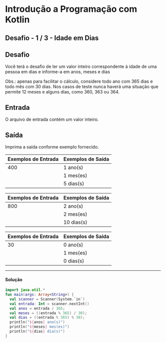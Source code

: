 # **Introdução a Programação com Kotlin**

## Desafio - **1** **/** **3** **-** **Idade em Dias**

## Desafio

Você terá o desafio de ler um valor inteiro correspondente à idade de uma pessoa em dias e informe-a em anos, meses e dias

Obs.: apenas para facilitar o cálculo, considere todo ano com 365 dias e todo mês com 30 dias. Nos casos de teste nunca haverá uma situação que permite 12 meses e alguns dias, como 360, 363 ou 364. 

## Entrada

O arquivo de entrada contém um valor inteiro.

## Saída

Imprima a saída conforme exemplo fornecido.



| Exemplos de Entrada | Exemplos de Saída |
| ------------------- | ----------------- |
| 400                 | 1 ano(s)          |
|                     | 1 mes(es)         |
|                     | 5 dias(s)         |



| Exemplos de Entrada | Exemplos de Saída |
| ------------------- | ----------------- |
| 800                 | 2 ano(s)          |
|                     | 2 mes(es)         |
|                     | 10 dias(s)        |



| Exemplos de Entrada | Exemplos de Saída |
| ------------------- | ----------------- |
| 30                  | 0 ano(s)          |
|                     | 1 mes(es)         |
|                     | 0 dias(s)         |



<hr />

<h4 align="left">Solução</h4>

```kotlin
import java.util.*
fun main(args: Array<String>) {
  val scanner = Scanner(System.`in`)
  val entrada: Int = scanner.nextInt()
  val anos = entrada / 365;
  val meses = ((entrada % 365) / 30);
  val dias = ((entrada % 365) % 30);
  println("${anos} ano(s)")
  println("${meses} mes(es)")
  println("${dias} dia(s)")
}
```

